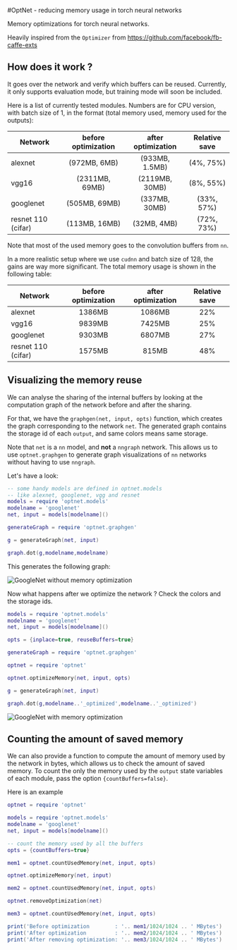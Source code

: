 #OptNet - reducing memory usage in torch neural networks

Memory optimizations for torch neural networks.

Heavily inspired from the `Optimizer` from https://github.com/facebook/fb-caffe-exts

## How does it work ?

It goes over the network and verify which buffers can be reused.
Currently, it only supports evaluation mode, but training mode will soon be included.

Here is a list of currently tested modules. Numbers are for CPU version, with batch size of 1, in the format (total memory used, memory used for the outputs):

| Network | before optimization | after optimization | Relative save |
| ------- | :--------: | :-------: | :------: |
|alexnet | (972MB, 6MB) | (933MB, 1.5MB) | (4%, 75%) |
|vgg16 | (2311MB, 69MB) | (2119MB, 30MB) | (8%, 55%) |
|googlenet | (505MB, 69MB) | (337MB, 30MB) | (33%, 57%) |
|resnet 110 (cifar)| (113MB, 16MB) | (32MB, 4MB) | (72%, 73%) |

Note that most of the used memory goes to the convolution buffers from `nn`.

In a more realistic setup where we use `cudnn` and batch size of 128, the gains are
way more significant. The total memory usage is shown in the following table:

| Network | before optimization | after optimization | Relative save |
| ------- | :--------: | :-------: | :------: |
|alexnet | 1386MB | 1086MB | 22% |
|vgg16 | 9839MB | 7425MB | 25% |
|googlenet | 9303MB | 6807MB | 27% |
|resnet 110 (cifar)| 1575MB | 815MB | 48% |

## Visualizing the memory reuse

We can analyse the sharing of the internal buffers by looking at the computation
graph of the network before and after the sharing.

For that, we have the `graphgen(net, input, opts)` function, which creates the
graph corresponding to the network `net`. The generated graph contains the storage
id of each `output`, and same colors means same storage.

Note that `net` is a `nn` model, and **not** a `nngraph` network. This allows us
to use `optnet.graphgen` to generate graph visualizations of `nn` networks without
having to use `nngraph`.

Let's have a look:

```lua
-- some handy models are defined in optnet.models
-- like alexnet, googlenet, vgg and resnet
models = require 'optnet.models'
modelname = 'googlenet'
net, input = models[modelname]()

generateGraph = require 'optnet.graphgen'

g = generateGraph(net, input)

graph.dot(g,modelname,modelname)
```

This generates the following graph:

![GoogleNet without memory optimization](doc/googlenet.gif)

Now what happens after we optimize the network ? Check the colors and the storage
ids.

```lua
models = require 'optnet.models'
modelname = 'googlenet'
net, input = models[modelname]()

opts = {inplace=true, reuseBuffers=true}

generateGraph = require 'optnet.graphgen'

optnet = require 'optnet'

optnet.optimizeMemory(net, input, opts)

g = generateGraph(net, input)

graph.dot(g,modelname..'_optimized',modelname..'_optimized')
```
![GoogleNet with memory optimization](doc/googlenet_optimized.gif)

## Counting the amount of saved memory

We can also provide a function to compute the amount of memory used by the network
in bytes, which allows us to check the amount of saved memory.
To count the only the memory used by the `output` state variables of each module, pass the option `{countBuffers=false}`.

Here is an example

```lua
optnet = require 'optnet'

models = require 'optnet.models'
modelname = 'googlenet'
net, input = models[modelname]()

-- count the memory used by all the buffers
opts = {countBuffers=true}

mem1 = optnet.countUsedMemory(net, input, opts)

optnet.optimizeMemory(net, input)

mem2 = optnet.countUsedMemory(net, input, opts)

optnet.removeOptimization(net)

mem3 = optnet.countUsedMemory(net, input, opts)

print('Before optimization        : '.. mem1/1024/1024 .. ' MBytes')
print('After optimization         : '.. mem2/1024/1024 .. ' MBytes')
print('After removing optimization: '.. mem3/1024/1024 .. ' MBytes')

```
